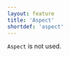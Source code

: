 ```yaml
---
layout: feature
title: 'Aspect'
shortdef: 'aspect'
---
```


`Aspect` is not used.
<!-- Interlanguage links updated Út zář 29 20:23:06 CEST 2020 -->

